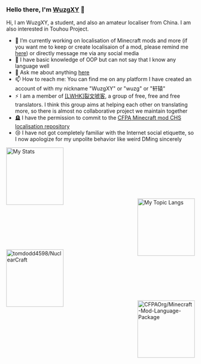 ### Hello there, I'm [WuzgXY](https://github.com/WuzgXY-GitHub) 👋

Hi, I am WuzgXY, a student, and also an amateur localiser from China. I am also interested in Touhou Project.

- 🔭 I’m currently working on localisation of Minecraft mods and more (if you want me to keep or create localisaion of a mod, please remind me [here](https://github.com/WuzgXY-GitHub/WuzgXY-GitHub/issues)) or directly message me via any social media
- 🌱 I have basic knowledge of OOP but can not say that I know any language well
- 💬 Ask me about anything [here](https://github.com/WuzgXY-GitHub/WuzgXY-GitHub/issues)
- 📫 How to reach me: You can find me on any platform I have created an account of with my nickname "WuzgXY" or "wuzg" or "轩辕"
- ⚡ I am a member of <a target="_blank" href="https://github.com/LWHK" title="sp Litwordhoek">[<abbr title="sp Litwordhoek">LWHK</abbr>]裂文唬客</a>, a group of free, free and free translators. I think this group aims at helping each other on translating more, so there is almost no collaborative project we maintain together
- 🪦 I have the permission to commit to the [<abbr title="Cirno Fans Protection Association">CFPA</abbr> Minecraft mod CHS localisation repository](https://github.com/CFPAOrg/Minecraft-Mod-Language-Package)
- 😢 I have not got completely familiar with the Internet social etiquette, so I now apologize for my unpolite behavior like weird DMing sincerely

<a href="https://github.com/anuraghazra/github-readme-stats/" target="_blank" title=" My stats and my topic langs">
  <img alt="My Stats" align="left" height="153" src="https://github-readme-stats.vercel.app/api?username=WuzgXY-GitHub&count_private=false&show_icons=true&theme=gruvbox&hide_title=true/" />
  <br /><br /><br /><br /><br /><br /><br /><br />
  <img alt="My Topic Langs" align="right" height="153" src="https://github-readme-stats.vercel.app/api/top-langs/?username=WuzgXY-GitHub&count_private=false&theme=gruvbox&layout=default/" />
</a>
<br /><br /><br /><br /><br /><br /><br /><br />
<a target="_blank" href="https://github.com/turbodiesel4598/NuclearCraft" title="NuclearCraft: Overhauled">
  <img alt="tomdodd4598/NuclearCraft" align="left" height="153" src="https://github-readme-stats.vercel.app/api/pin/?username=tomdodd4598&theme=gruvbox&repo=NuclearCraft" />
</a>
<br /><br /><br /><br /><br /><br /><br /><br />
<a target="_blank" href="https://github.com/CFPAOrg/Minecraft-Mod-Language-Package/" title="CFPA CHS L10n Project">
  <img alt="CFPAOrg/Minecraft-Mod-Language-Package" align="right" height="153" src="https://github-readme-stats.vercel.app/api/pin/?username=CFPAOrg&theme=gruvbox&repo=Minecraft-Mod-Language-Package" />
</a>
                                                  
<!--### Hi there 👋

**WuzgXY-GitHub/WuzgXY-GitHub** is a ✨ _special_ ✨ repository because its `README.md` (this file) appears on your GitHub profile.

Here are some ideas to get you started:

- 🔭 I’m currently working on ...
- 🌱 I’m currently learning ...
- 👯 I’m looking to collaborate on ...
- 🤔 I’m looking for help with ...
- 💬 Ask me about ...
- 📫 How to reach me: ...
- 😄 Pronouns: ...
- ⚡ Fun fact: ...

-->

<!--

**Great thanks to [Anurag Hazra](https://github.com/anuraghazra) who made the templates of stats!**

-->

